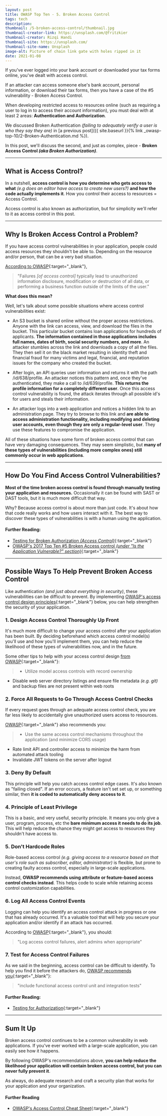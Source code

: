 ```yaml
---
layout: post
title: OWASP Top Ten - 5. Broken Access Control
tags: tech
description: 
thumbnail: /5-broken-access-control/thumbnail.jpg
thumbnail-creator-link: https://unsplash.com/@fritzkier
thumbnail-creator: Rizqi Handi
thumbnail-site: https://unsplash.com/
thumbnail-site-name: Unsplash
image-alt: Picture of chain link gate with holes ripped in it
date: 2021-01-08
---
```


If you've ever logged into your bank account or downloaded your tax forms online, you've dealt with access control.

If an attacker can access someone else's bank account, personal information, or download their tax forms, then you have a case of the #5 vulnerability - Broken Access Control.

<!--more-->

When developing restricted access to resources online (such as requiring a user to log in to access their account information), you must deal with at least 2 areas: **Authentication and Authorization**.

We discussed Broken Authentication *(failing to adequately verify a user is who they say they are)* in [a previous post]({{ site.baseurl }}{% link _owasp-top-10/2-Broken-Authentication.md %}).

In this post, we'll discuss the second, and just as complex, piece - **Broken Access Control *(aka Broken Authorization)***.

---

## What is Access Control?
In a nutshell, **access control is how you determine who gets access to what** *(e.g does an editor have access to create new users?)* **and how the code actually implements it**. How you control their access to resources = Access Control.

Access control is also known as authorization, but for simplicity we'll refer to it as access control in this post.

---

## Why Is Broken Access Control a Problem?
If you have access control vulnerabilities in your application, people could access resources they shouldn't be able to. Depending on the resource and/or person, that can be a very bad situation.

[According to OWASP](https://owasp.org/www-project-top-ten/2017/A5_2017-Broken_Access_Control){:target="_blank"},
> "Failures *[of access control]* typically lead to unauthorized information disclosure, modification or destruction of all data, or performing a business function outside of the limits of the user."

**What does this mean?**

Well, let's talk about some possible situations where access control vulnerabilities exist:
- An S3 bucket is shared online without the proper access restrictions. Anyone with the link can access, view, and download the files in the bucket. This particular bucket contains loan applications for hundreds of applicants. **The information contained in those applications includes full names, dates of birth, social security numbers, and more**. An attacker stumbles across the link and downloads a copy of all the files. They then sell it on the black market resulting in identity theft and financial fraud for many victims and legal, financial, and reputation issues for the company who created the bucket.

- After login, an API queries user information and returns it with the path /id/638/profile. An attacker notices this pattern and, once they've authenticated, they make a call to /id/639/profile. **This returns the profile information for a completely different user**. Once this access control vulnerability is found, the attack iterates through all possible id's for users and steals their information.

- An attacker logs into a web application and notices a hidden link to an administration page. They try to browse to this link and **are able to access administration functionality, including modifying and deleting user accounts, even though they are only a regular-level user**. They use these features to compromise the application.

All of these situations have some form of broken access control that can have very damaging consequences. They may seem simplistic, but **many of these types of vulnerabilities (including more complex ones) still commonly occur in web applications**.

---

## How Do You Find Access Control Vulnerabilities?
**Most of the time broken access control is found through manually testing your application and resources.** Occasionally it can be found with SAST or DAST tools, but it is much more difficult that way.

Why? Because access control is about more than just code. It's about how that code really works and how users interact with it. The best way to discover these types of vulnerabilities is with a human using the application.

#### Further Reading:
- [Testing for Broken Authorization *(Access Control)*](https://owasp.org/www-project-web-security-testing-guide/latest/4-Web_Application_Security_Testing/05-Authorization_Testing/README){:target="_blank"}
- [OWASP's 2017 Top Ten #5 Broken Access control *(under "Is the Application Vulnerable?" section)*](https://owasp.org/www-project-top-ten/2017/A5_2017-Broken_Access_Control){:target="_blank"}

---

## Possible Ways To Help Prevent Broken Access Control
Like authentication *(and just about everything in security)*, these vulnerabilities can be difficult to prevent. By implementing [OWASP's access control design principles](https://owasp.org/www-project-proactive-controls/v3/en/c7-enforce-access-controls){:target="_blank"} below, you can help strengthen the security of your application.

### 1. Design Access Control Thoroughly Up Front
It's much more difficult to change your access control after your application has been built. By deciding beforehand which access control model(s) you'll use and how you'll implement them, you can help reduce the likelihood of these types of vulnerabilities now, and in the future.

Some other tips to help with your access control design [from OWASP](https://owasp.org/www-project-top-ten/2017/A5_2017-Broken_Access_Control){:target="_blank"}:
> - Utilize model access controls with record ownership
- Disable web server directory listings and ensure file metadata *(e.g. git)* and backup files are not present within web roots

### 2. Force All Requests to Go Through Access Control Checks
If every request goes through an adequate access control check, you are far less likely to accidentally give unauthorized users access to resources.

[OWASP](https://owasp.org/www-project-top-ten/2017/A5_2017-Broken_Access_Control){:target="_blank"} also recommends you:
> - Use the same access control mechanisms throughout the application (and minimize CORS usage)
- Rate limit API and controller access to minimize the harm from automated attack tooling
- Invalidate JWT tokens on the server after logout

### 3. Deny By Default
This principle will help you catch access control edge cases. It's also known as "failing closed". If an error occurs, a feature isn't set set up, or something similar, then **it is coded to automatically deny access to it**.

### 4. Principle of Least Privilege
This is a basic, and very useful, security principle. It means you only give a user, program, process, etc the **bare minimum access it needs to do its job**. This will help reduce the chance they might get access to resources they shouldn't have access to.

### 5. Don't Hardcode Roles
Role-based access control *(e.g. giving access to a resource based on that user's role such as subscriber, editor, administrator)* is flexible, but prone to creating faulty access control, especially in large-scale applications.

Instead, **OWASP recommends using attribute or feature-based access control checks instead**. This helps code to scale while retaining access control customization capabilities.

### 6. Log All Access Control Events
Logging can help you identify an access control attack in progress or one that has already occurred. It's a valuable tool that will help you secure your application and/or identify if an attack has occurred.

According to [OWASP](https://owasp.org/www-project-top-ten/2017/A5_2017-Broken_Access_Control){:target="_blank"}, you should:
> "Log access control failures, alert admins when appropriate"

### 7. Test for Access Control Failures
As we said in the beginning, access control can be difficult to identify. To help you find it before the attackers do, [OWASP recommends you](https://owasp.org/www-project-top-ten/2017/A5_2017-Broken_Access_Control){:target="_blank"}:
> "include functional access control unit and integration tests"

#### Further Reading:
- [Testing for Authorization](https://owasp.org/www-project-web-security-testing-guide/latest/4-Web_Application_Security_Testing/05-Authorization_Testing/README){:target="_blank"}

---

## Sum It Up
Broken access control continues to be a common vulnerability in web applications. If you've ever worked with a large-scale application, you can easily see how it happens.

By following OWASP's recommendations above, **you can help reduce the likelihood your application will contain broken access control, but you can never fully prevent it**.

As always, do adequate research and craft a security plan that works for your application and your organization.

#### Further Reading
- [OWASP's Access Control Cheat Sheet](https://cheatsheetseries.owasp.org/cheatsheets/Access_Control_Cheat_Sheet.html){:target="_blank"}